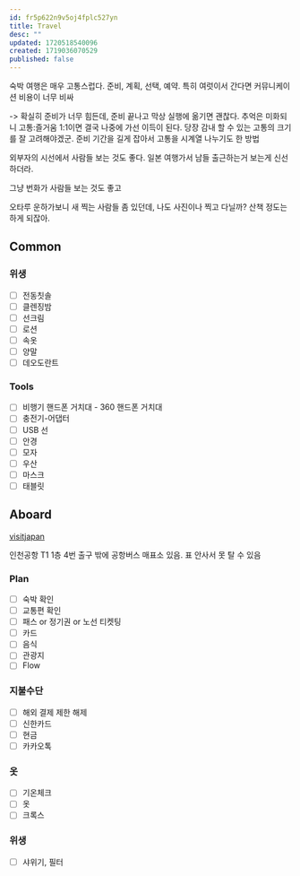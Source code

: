 ```yaml
---
id: fr5p622n9v5oj4fplc527yn
title: Travel
desc: ""
updated: 1720518540096
created: 1719036070529
published: false
---
```


숙박 여행은 매우 고통스럽다. 준비, 계획, 선택, 예약.
특히 여럿이서 간다면 커뮤니케이션 비용이 너무 비싸

-> 확실히 준비가 너무 힘든데, 준비 끝나고 막상 실행에 옮기면 괜찮다.
추억은 미화되니 고통:즐거움 1:1이면 결국 나중에 가선 이득이 된다. 당장 감내 할 수 있는 고통의 크기를 잘 고려해야겠군. 준비 기간을 길게 잡아서 고통을 시계열 나누기도 한 방법

외부자의 시선에서 사람들 보는 것도 좋다.
일본 여행가서 남들 출근하는거 보는게 신선하더라.

그냥 번화가 사람들 보는 것도 좋고

오타루 운하가보니 새 찍는 사람들 좀 있던데, 나도 사진이나 찍고 다닐까? 산책 정도는 하게 되잖아.

## Common

### 위생

- [ ] 전동칫솔
- [ ] 클렌징밤
- [ ] 선크림
- [ ] 로션
- [ ] 속옷
- [ ] 양말
- [ ] 데오도란트

### Tools

- [ ] 비행기 핸드폰 거치대 - 360 핸드폰 거치대
- [ ] 충전기-어댑터
- [ ] USB 선
- [ ] 안경
- [ ] 모자
- [ ] 우산
- [ ] 마스크
- [ ] 태블릿

## Aboard

[visitjapan](https://www.vjw.digital.go.jp/main/#/vjwpco001)

인천공항 T1 1층 4번 출구 밖에 공항버스 매표소 있음. 표 안사서 못 탈 수 있음

### Plan

- [ ] 숙박 확인
- [ ] 교통편 확인
- [ ] 패스 or 정기권 or 노선 티켓팅
- [ ] 카드
- [ ] 음식
- [ ] 관광지
- [ ] Flow

### 지불수단

- [ ] 해외 결제 제한 해제
- [ ] 신한카드
- [ ] 현금
- [ ] 카카오톡

### 옷

- [ ] 기온체크
- [ ] 옷
- [ ] 크록스

### 위생

- [ ] 샤위기, 필터

